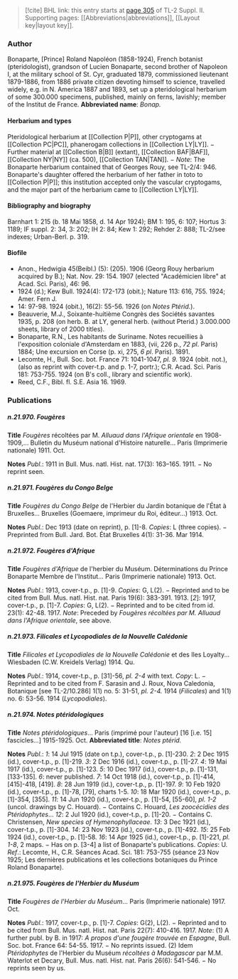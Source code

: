 > [!cite] BHL link: this entry starts at [page 305](https://www.biodiversitylibrary.org/page/33265502) of TL-2 Suppl. II.
> Supporting pages: [[Abbreviations|abbreviations]], [[Layout key|layout key]].

### Author

Bonaparte, \[Prince\] Roland Napoléon (1858-1924), French botanist (pteridologist), grandson of Lucien Bonaparte, second brother of Napoleon I, at the military school of St. Cyr, graduated 1879, commissioned lieutenant 1879-1886, from 1886 private citizen devoting himself to science, travelled widely, e.g. in N. America 1887 and 1893, set up a pteridological herbarium of some 300.000 specimens, published, mainly on ferns, lavishly; member of the Institut de France. 
**Abbreviated name**: *Bonap.*

#### Herbarium and types

Pteridological herbarium at [[Collection P|P]], other cryptogams at [[Collection PC|PC]], phanerogam collections in [[Collection LY|LY]]. − Further material at [[Collection B|B]] (extant), [[Collection BAF|BAF]], [[Collection NY|NY]] (ca. 500), [[Collection TAN|TAN]]. − *Note*: The Bonaparte herbarium contained that of Georges Rouy, see TL-2/4: 946. Bonaparte's daughter offered the herbarium of her father in toto to [[Collection P|P]]; this institution accepted only the vascular cryptogams, and the major part of the herbarium came to [[Collection LY|LY]].

#### Bibliography and biography

Barnhart 1: 215 (b. 18 Mai 1858, d. 14 Apr 1924); BM 1: 195, 6: 107; Hortus 3: 1189; IF suppl. 2: 34, 3: 202; IH 2: 84; Kew 1: 292; Rehder 2: 888; TL-2/see indexes; Urban-Berl. p. 319.

#### Biofile

- Anon., Hedwigia 45(Beibl.) (5): (205). 1906 (Georg Rouy herbarium acquired by B.); Nat. Nov. 29: 154. 1907 (elected "Académicien libre" at Acad. Sci. Paris), 46: 96.
- 1924 (d.); Kew Bull. 1924(4): 172-173 (obit.); Nature 113: 616, 755. 1924; Amer. Fern J.
- 14: 97-98. 1924 (obit.), 16(2): 55-56. 1926 (on *Notes Ptérid.*).
- Beauverie, M.J., Soixante-huitième Congrès des Sociétés savantes 1935, p. 208 (on herb. B. at LY, general herb. (without Pterid.) 3.000.000 sheets, library of 2000 titles).
- Bonaparte, R.N., Les habitants de Suriname. Notes recueillies à l'exposition coloniale d'Amsterdam en 1883, (vii, 226 p., *72 pl*. Paris) 1884; Une excursion en Corse (p. xi, 275, *6 pl*. Paris). 1891.
- Lecomte, H., Bull. Soc. bot. France 71: 1041-1047, *pl. 9.* 1924 (obit. not.), (also as reprint with cover-t.p. and p. 1-7, portr.); C.R. Acad. Sci. Paris 181: 753-755. 1924 (on B's coll., library and scientific work).
- Reed, C.F., Bibl. fl. S.E. Asia 16. 1969.

### Publications

##### n.21.970. Fougères

**Title**
*Fougères* récoltées par M. *Alluaud dans l'Afrique orientale* en 1908-1909,... Bulletin du Muséum national d'Histoire naturelle... Paris (Imprimerie nationale) 1911. Oct.

**Notes**
*Publ*.: 1911 in Bull. Mus. natl. Hist. nat. 17(3): 163–165. 1911. − No reprint seen.

##### n.21.971. Fougères du Congo Belge

**Title**
*Fougères du Congo Belge* de l'Herbier du Jardin botanique de l'État à Bruxelles... Bruxelles (Goemaere, imprimeur du Roi, éditeur...) 1913. Oct.

**Notes**
*Publ*.: Dec 1913 (date on reprint), p. \[1\]-8. *Copies*: L (three copies). − Preprinted from Bull. Jard. Bot. État Bruxelles 4(1): 31-36. Mar 1914.

##### n.21.972. Fougères d'Afrique

**Title**
*Fougères d'Afrique* de l'herbier du Muséum. Déterminations du Prince Bonaparte Membre de l'Institut... Paris (Imprimerie nationale) 1913. Oct.

**Notes**
*Publ*.: 1913, cover-t.p., p. \[1\]-9. *Copies*: G, L(2). − Reprinted and to be cited from Bull. Mus. natl. Hist. nat. Paris 19(6): 383-391. 1913.
\[*2*\]: 1917, cover-t.p., p. \[1\]-7. *Copies*: G, L(2). − Reprinted and to be cited from id. 23(1): 42-48. 1917.
*Note*: Preceded by *Fougères récoltées par M. Alluaud dans l'Afrique orientale*, see above.

##### n.21.973. Filicales et Lycopodiales de la Nouvelle Calédonie

**Title**
*Filicales et Lycopodiales de la Nouvelle Calédonie* et des Iles Loyalty... Wiesbaden (C.W. Kreidels Verlag) 1914. Qu.

**Notes**
*Publ*.: 1914, cover-t.p., p. \[31\]-56, *pl. 2-4* with text. *Copy*: L. − Reprinted and to be cited from F. Sarasin and J. Roux, Nova Caledonia, Botanique \[see TL-2/10.286\] 1(1) no. 5: 31-51, *pl. 2-4.* 1914 (*Filicales*) and 1(1) no. 6: 53-56. 1914 (*Lycopodiales*).

##### n.21.974. Notes ptéridologiques

**Title**
*Notes ptéridologiques*... Paris (imprimé pour l'auteur) \[16 \[i.e. 15\] fascicles...\] 1915-1925. Oct.
**Abbreviated title**: *Notes ptérid.*

**Notes**
*Publ*.: *1*: 14 Jul 1915 (date on t.p.), cover-t.p., p. \[1\]-230.
*2*: 2 Dec 1915 (id.), cover-t.p., p. \[1\]-219.
*3*: 2 Dec 1916 (id.), cover-t.p., p. \[1\]-27.
*4*: 19 Mai 1917 (id.), cover-t.p., p. \[1\]-123.
*5*: 10 Dec 1917 (id.), cover-t.p., p. \[1\]-131, \[133-135\].
*6*: never published.
*7*: 14 Oct 1918 (id.), cover-t.p., p. \[1\]-414, \[415\]-418, \[419\].
*8*: 28 Jun 1919 (id.), cover-t.p., p. \[1\]-197.
*9*: 10 Feb 1920 (id.), cover-t.p., p. \[1\]-78, \[79\], charts 1-5.
*10*: 18 Mar 1920 (id.), cover-t.p., p. \[1\]-354, \[355\].
*11*: 14 Jun 1920 (id.), cover-t.p., p. \[1\]-54, \[55-60\], *pl. 1-2* (uncol. drawings by C. Houard). − Contains C. Houard, *Les zoocécidies des Ptéridophytes*...
*12*: 2 Jul 1920 (id.), cover-t.p., p. \[1\]-20. − Contains C. Christensen, *New species of Hymenophyllaceae*.
*13*: 3 Dec 1921 (id.), cover-t.p., p. \[1\]-304.
*14*: 23 Nov 1923 (id.), cover-t.p., p. \[1\]-492.
*15*: 25 Feb 1924 (id.), cover-t.p., p. \[1\]-58.
*16*: 14 Apr 1925 (id.), cover-t.p., p. \[1\]-221, *pl. 1-8*, 2 maps. − Has on p. \[3-4\] a list of Bonaparte's publications.
*Copies*: U.
*Ref*.: Lecomte, H., C.R. Séances Acad. Sci. 181: 753-755 (séance 23 Nov 1925; Les dernières publications et les collections botaniques du Prince Roland Bonaparte).

##### n.21.975. Fougères de l'Herbier du Muséum

**Title**
*Fougères de l'Herbier du Muséum*... Paris (Imprimerie nationale) 1917. Oct.

**Notes**
*Publ*.: 1917, cover-t.p., p. \[1\]-7. *Copies*: G(2), L(2). − Reprinted and to be cited from Bull. Mus. natl. Hist. nat. Paris 22(7): 410-416. 1917.
*Note*: (1) A further publ. by B. in 1917: *A propos d'une fougère trouvée en Espagne*, Bull. Soc. bot. France 64: 54-55. 1917. − No reprints issued.
(2) Idem *Ptéridophytes* de l'Herbier du Muséum *récoltées à Madagascar* par M.M. Waterlot et Decary, Bull. Mus. natl. Hist. nat. Paris 26(6): 541-546. − No reprints seen by us.

